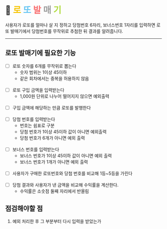 # :hugs: <span style="color:#F6C500">로</span> <span style="color:#69C6F2">또</span> <span style="color:#F87172">발</span> <span style="color:#9D9D9D">매</span> <span style="color:#AFDA3E">기</span>
  사용자가 로또를 얼마나 살 지 정하고 
  당첨번호 6자리, 보너스번호 1자리를 입력하면
  로또 발매기에서 당첨번호를 무작위로 추첨한 뒤 결과를 알려줍니다.

---

## 로또 발매기에 필요한 기능

- [ ] 로또 숫자를 6개를 무작위로 뽑는다
  - 숫자 범위는 1이상 45이하
  - 같은 회차에서는 중복을 허용하지 않음<br><br>
- [ ] 로또 구입 금액을 입력받는다
  - 1,000원 단위로 나누어 떨어지지 않으면 예외출력<br><br>
- [ ] 구입 금액에 해당하는 만큼 로또를 발행한다<br><br>
- [ ] 당첨 번호를 입력받는다
  - 번호는 쉼표로 구분
  - 당첨 번호가 1이상 45이하 값이 아니면 예외출력
  - 당첨 번호가 6개가 아니면 예외 출력<br><br>
- [ ] 보너스 번호를 입력받는다
  - 보너스 번호가 1이상 45이하 값이 아니면 예외 출력
  - 보너스 번호가 1개가 아니면 예외 출력<br><br>
- [ ] 사용자가 구매한 로또번호와 당첨 번호를 비교해 1등~5등을 가린다<br><br>
- [ ] 당첨 결과와 사용자가 낸 금액을 비교해 수익률을 계산한다.
  - 수익률은 소숫점 둘째 자리에서 반올림

## 점검해야할 점

1. 예외 처리한 후 그 부분부터 다시 입력을 받았는가